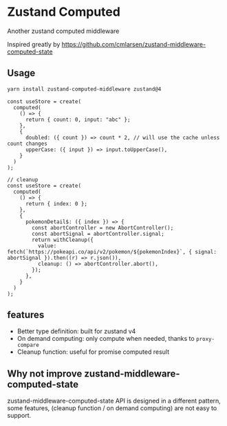 # Zustand Computed

Another zustand computed middleware

Inspired greatly by https://github.com/cmlarsen/zustand-middleware-computed-state

## Usage

```bash
yarn install zustand-computed-middleware zustand@4
```

```tsx
const useStore = create(
  computed(
    () => {
      return { count: 0, input: "abc" };
    },
    {
      doubled: ({ count }) => count * 2, // will use the cache unless count changes
      upperCase: ({ input }) => input.toUpperCase(),
    }
  )
);
```

```tsx
// cleanup
const useStore = create(
  computed(
    () => {
      return { index: 0 };
    },
    {
      pokemonDetail$: ({ index }) => {
        const abortController = new AbortController();
        const abortSignal = abortController.signal;
        return withCleanup({
          value: fetch(`https://pokeapi.co/api/v2/pokemon/${pokemonIndex}`, { signal: abortSignal }).then((r) => r.json()),
          cleanup: () => abortController.abort(),
        });
      },
    }
  )
);
```

## features

- Better type definition: built for zustand v4
- On demand computing: only compute when needed, thanks to `proxy-compare`
- Cleanup function: useful for promise computed result

## Why not improve zustand-middleware-computed-state

zustand-middleware-computed-state API is designed in a different pattern, some features, (cleanup function / on demand computing) are not easy to support.
